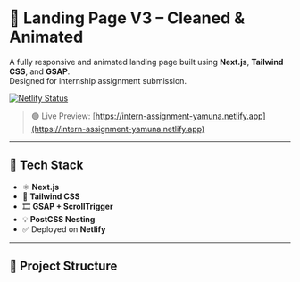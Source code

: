 # 🌟 Landing Page V3 – Cleaned & Animated

A fully responsive and animated landing page built using **Next.js**, **Tailwind CSS**, and **GSAP**.  
Designed for internship assignment submission.

[![Netlify Status](https://api.netlify.com/api/v1/badges/YOUR-BADGE-ID/deploy-status)](https://intern-assignment-yamuna.netlify.app)

> 🟢 Live Preview: [https://intern-assignment-yamuna.netlify.app](https://intern-assignment-yamuna.netlify.app)

---

## 🚀 Tech Stack

- ⚛️ **Next.js**
- 🎨 **Tailwind CSS**
- 🎞 **GSAP + ScrollTrigger**
- 💡 **PostCSS Nesting**
- ✅ Deployed on **Netlify**

---

## 📂 Project Structure

